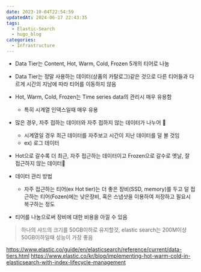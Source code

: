```yaml
---
date: 2023-10-04T22:54:59
updatedAt: 2024-06-17 22:43:35
tags:
  - Elastic-Search
  - hugo_blog
categories:
  - Infrastructure
---
```

- Data Tier는 Content, Hot, Warm, Cold, Frozen 5개의 티어로 나눔

- Data Tier는 정말 사용하는 데이터(상품의 카탈로그)같은 것으로 다른 티어들과 다르게 시간의 지남에 따라 티어를 이동하지 않음

- Hot, Warm, Cold, Frozen는 Time series data의 관리시 매우 유용함
	- 특히 시계열 인덱스일때 매우 유용
- 많은 경우, 자주 접하는 데이터와 자주 접하지 않는 데이터가 나누어 
	- 시계열일 경우 최근 데이터를 자주보고 시간이 지난 데이터를 덜 볼 것임
	- ex) 로그 데이터

- Hot으로 갈수록 더 최근, 자주 접근하는 데이터이고 Frozen으로 갈수로 옛날, 잘 접근하지 않는 데이터
- 데이터 관리 방법
	- 자주 접근하는 티어(ex Hot tier)는 더 좋은 장비(SSD, memory)를 두고 덜 접근하는 티어(Fozen)에는 낮은장비, 혹은 스냅샷을 이용하여 저장하고 필요시 복구하는 정도
- 티어를 나눔으로써 장비에 대한 비용을 아낄 수 있음

> 하나의 샤드의 크기를 50GB이하로 유지할것, elastic search는 200M이상 50GB이하일때 성능이 가장 좋음 
  
https://www.elastic.co/guide/en/elasticsearch/reference/current/data-tiers.html
https://www.elastic.co/kr/blog/implementing-hot-warm-cold-in-elasticsearch-with-index-lifecycle-management